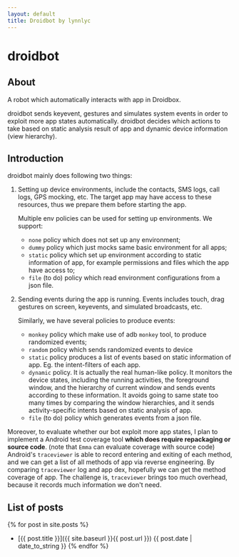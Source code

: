 ```yaml
---
layout: default
title: Droidbot by lynnlyc
---
```


# droidbot

## About
A robot which automatically interacts with app in Droidbox.

droidbot sends keyevent, gestures and simulates system events 
in order to exploit more app states automatically.
droidbot decides which actions to take based on static analysis result of app 
and dynamic device information (view hierarchy).

## Introduction
droidbot mainly does following two things:

1. Setting up device environments, include the contacts, SMS logs, 
call logs, GPS mocking, etc. The target app may have access to these resources, thus we 
prepare them before starting the app.

    Multiple env policies can be used for setting up environments. We support:

    + `none` policy which does not set up any environment;
    + `dummy` policy which just mocks same basic environment for all apps;
    + `static` policy which set up environment according to static information of app,
    for example permissions and files which the app have access to;
    + `file` (to do) policy which read environment configurations from a json file.

2. Sending events during the app is running. Events includes touch, drag gestures on screen, 
keyevents, and simulated broadcasts, etc.

    Similarly, we have several policies to produce events:
    
    + `monkey` policy which make use of adb `monkey` tool, to produce randomized events;
    + `random` policy which sends randomized events to device
    + `static` policy produces a list of events based on static information of app. Eg. 
    the intent-filters of each app.
    + `dynamic` policy. It is actually the real human-like policy. It monitors the device 
    states, including the running activities, the foreground window, and the hierarchy of current 
    window and sends events according to these information.
    It avoids going to same state too many times by comparing the window hierarchies, and 
    it sends activity-specific intents based on static analysis of app.
    + `file` (to do) policy which generates events from a json file.

Moreover, to evaluate whether our bot exploit more app states, I plan to implement a 
Android test coverage tool **which does require repackaging or source code**. 
(note that `Emma` can evaluate coverage with source code)
Android's `traceviewer` is able to record entering and exiting of each method, and we can get a list
of all methods of app via reverse engineering. By comparing `traceviewer` log and app dex, hopefully 
we can get the method coverage of app. The challenge is, `traceviewer` brings too much overhead, because 
it records much information we don't need.

## List of posts

{% for post in site.posts %}
+ [{{ post.title }}]({{ site.baseurl }}{{ post.url }}) {{ post.date | date_to_string }} 
{% endfor %}